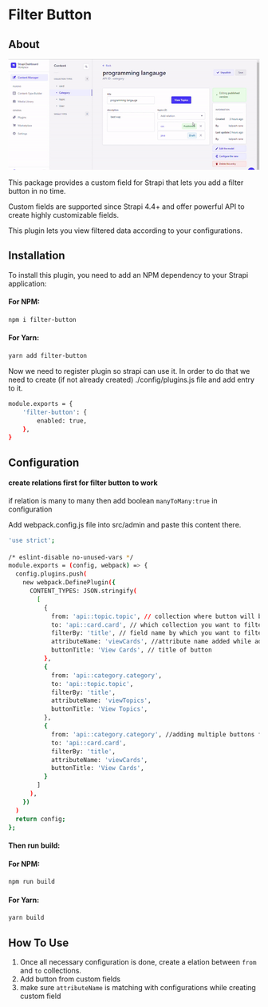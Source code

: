 # Filter Button

## About

<!-- ![App Screenshot](https://github.com/kalpesh442266/Filter-Button/blob/master/assets/demo.gif) -->

![App Screenshot](./assets//demo.gif)

This package provides a custom field for Strapi that lets you add a filter button in no time.

Custom fields are supported since Strapi 4.4+ and offer powerful API to create highly customizable fields.

This plugin lets you view filtered data according to your configurations.

## Installation

To install this plugin, you need to add an NPM dependency to your Strapi application:

#### For NPM:

```bash
npm i filter-button
```

#### For Yarn:

```bash
yarn add filter-button
```

Now we need to register plugin so strapi can use it. In order to do that we need to create (if not already created) ./config/plugins.js file and add entry to it.

```bash
module.exports = {
    'filter-button': {
        enabled: true,
    },
}
```

## Configuration

#### create relations first for filter button to work

if relation is many to many then add boolean `manyToMany:true` in configuration

Add webpack.config.js file into src/admin and paste this content there.

```bash
'use strict';

/* eslint-disable no-unused-vars */
module.exports = (config, webpack) => {
  config.plugins.push(
    new webpack.DefinePlugin({
      CONTENT_TYPES: JSON.stringify(
        [
          {
            from: 'api::topic.topic', // collection where button will be added
            to: 'api::card.card', // which collection you want to filter
            filterBy: 'title', // field name by which you want to filter
            attributeName: 'viewCards', //attribute name added while adding button
            buttonTitle: 'View Cards', // title of button
          },
          {
            from: 'api::category.category',
            to: 'api::topic.topic',
            filterBy: 'title',
            attributeName: 'viewTopics',
            buttonTitle: 'View Topics',
          },
          {
            from: 'api::category.category', //adding multiple buttons for same collection
            to: 'api::card.card',
            filterBy: 'title',
            attributeName: 'viewCards',
            buttonTitle: 'View Cards',
          }
        ]
      ),
    })
  )
  return config;
};

```

#### Then run build:

#### For NPM:

```bash
npm run build
```

#### For Yarn:

```bash
yarn build
```

## How To Use

1. Once all necessary configuration is done, create a elation between `from` and `to` collections.
2. Add button from custom fields
3. make sure `attributeName` is matching with configurations while creating custom field
